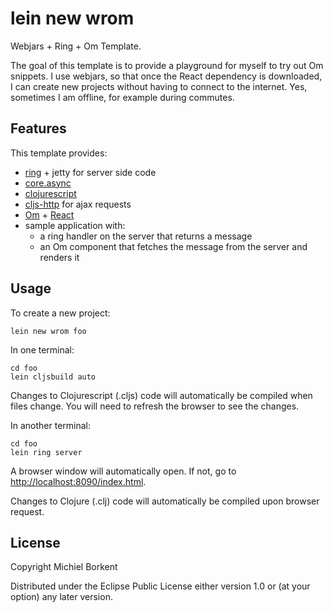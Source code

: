 # lein new wrom

Webjars + Ring + Om Template.

The goal of this template is to provide a playground for myself to try
out Om snippets.  I use webjars, so that once the React dependency is
downloaded, I can create new projects without having to connect to the
internet. Yes, sometimes I am offline, for example during commutes.

## Features

This template provides:

* [ring](https://github.com/ring-clojure/ring) + jetty for server side code
* [core.async](https://github.com/clojure/core.async)
* [clojurescript](https://github.com/clojure/clojurescript)
* [cljs-http](https://github.com/r0man/cljs-http) for ajax requests
* [Om](https://github.com/swannodette/om) + [React](http://facebook.github.io/react/)
* sample application with:
  - a ring handler on the server that returns a message
  - an Om component that fetches the message from the server and
    renders it

## Usage

To create a new project:

```
lein new wrom foo
```

In one terminal:

````
cd foo
lein cljsbuild auto
````

Changes to Clojurescript (.cljs) code will automatically be compiled
when files change. You will need to refresh the browser to see the
changes.

In another terminal:

````
cd foo
lein ring server
````

A browser window will automatically open. If not, go to
[http://localhost:8090/index.html](http://localhost:8090/index.html).

Changes to Clojure (.clj) code will automatically be compiled upon
browser request.

## License

Copyright Michiel Borkent

Distributed under the Eclipse Public License either version 1.0 or (at
your option) any later version.
